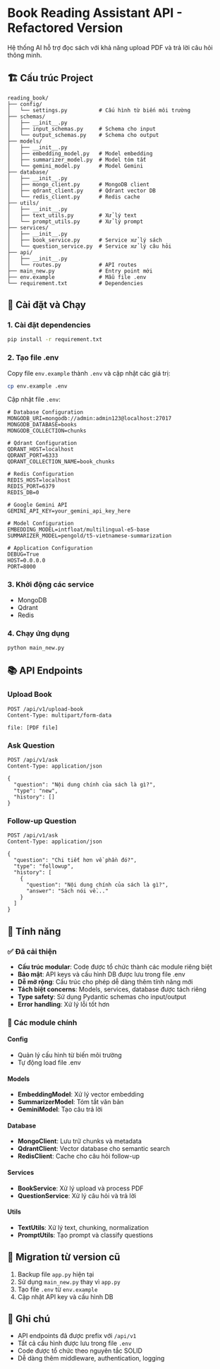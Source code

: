 # Book Reading Assistant API - Refactored Version

Hệ thống AI hỗ trợ đọc sách với khả năng upload PDF và trả lời câu hỏi thông minh.

## 🏗️ Cấu trúc Project

```
reading_book/
├── config/
│   └── settings.py          # Cấu hình từ biến môi trường
├── schemas/
│   ├── __init__.py
│   ├── input_schemas.py     # Schema cho input
│   └── output_schemas.py    # Schema cho output
├── models/
│   ├── __init__.py
│   ├── embedding_model.py   # Model embedding
│   ├── summarizer_model.py  # Model tóm tắt
│   └── gemini_model.py      # Model Gemini
├── database/
│   ├── __init__.py
│   ├── mongo_client.py      # MongoDB client
│   ├── qdrant_client.py     # Qdrant vector DB
│   └── redis_client.py      # Redis cache
├── utils/
│   ├── __init__.py
│   ├── text_utils.py        # Xử lý text
│   └── prompt_utils.py      # Xử lý prompt
├── services/
│   ├── __init__.py
│   ├── book_service.py      # Service xử lý sách
│   └── question_service.py  # Service xử lý câu hỏi
├── api/
│   ├── __init__.py
│   └── routes.py            # API routes
├── main_new.py              # Entry point mới
├── env.example              # Mẫu file .env
└── requirement.txt          # Dependencies
```

## 🚀 Cài đặt và Chạy

### 1. Cài đặt dependencies
```bash
pip install -r requirement.txt
```

### 2. Tạo file .env
Copy file `env.example` thành `.env` và cập nhật các giá trị:
```bash
cp env.example .env
```

Cập nhật file `.env`:
```env
# Database Configuration
MONGODB_URI=mongodb://admin:admin123@localhost:27017
MONGODB_DATABASE=books
MONGODB_COLLECTION=chunks

# Qdrant Configuration
QDRANT_HOST=localhost
QDRANT_PORT=6333
QDRANT_COLLECTION_NAME=book_chunks

# Redis Configuration
REDIS_HOST=localhost
REDIS_PORT=6379
REDIS_DB=0

# Google Gemini API
GEMINI_API_KEY=your_gemini_api_key_here

# Model Configuration
EMBEDDING_MODEL=intfloat/multilingual-e5-base
SUMMARIZER_MODEL=pengold/t5-vietnamese-summarization

# Application Configuration
DEBUG=True
HOST=0.0.0.0
PORT=8000
```

### 3. Khởi động các service
- MongoDB
- Qdrant
- Redis

### 4. Chạy ứng dụng
```bash
python main_new.py
```

## 📚 API Endpoints

### Upload Book
```http
POST /api/v1/upload-book
Content-Type: multipart/form-data

file: [PDF file]
```

### Ask Question
```http
POST /api/v1/ask
Content-Type: application/json

{
  "question": "Nội dung chính của sách là gì?",
  "type": "new",
  "history": []
}
```

### Follow-up Question
```http
POST /api/v1/ask
Content-Type: application/json

{
  "question": "Chi tiết hơn về phần đó?",
  "type": "followup",
  "history": [
    {
      "question": "Nội dung chính của sách là gì?",
      "answer": "Sách nói về..."
    }
  ]
}
```

## 🔧 Tính năng

### ✅ Đã cải thiện
- **Cấu trúc modular**: Code được tổ chức thành các module riêng biệt
- **Bảo mật**: API keys và cấu hình DB được lưu trong file .env
- **Dễ mở rộng**: Cấu trúc cho phép dễ dàng thêm tính năng mới
- **Tách biệt concerns**: Models, services, database được tách riêng
- **Type safety**: Sử dụng Pydantic schemas cho input/output
- **Error handling**: Xử lý lỗi tốt hơn

### 🎯 Các module chính

#### Config
- Quản lý cấu hình từ biến môi trường
- Tự động load file .env

#### Models
- **EmbeddingModel**: Xử lý vector embedding
- **SummarizerModel**: Tóm tắt văn bản
- **GeminiModel**: Tạo câu trả lời

#### Database
- **MongoClient**: Lưu trữ chunks và metadata
- **QdrantClient**: Vector database cho semantic search
- **RedisClient**: Cache cho câu hỏi follow-up

#### Services
- **BookService**: Xử lý upload và process PDF
- **QuestionService**: Xử lý câu hỏi và trả lời

#### Utils
- **TextUtils**: Xử lý text, chunking, normalization
- **PromptUtils**: Tạo prompt và classify questions

## 🔄 Migration từ version cũ

1. Backup file `app.py` hiện tại
2. Sử dụng `main_new.py` thay vì `app.py`
3. Tạo file `.env` từ `env.example`
4. Cập nhật API key và cấu hình DB

## 📝 Ghi chú

- API endpoints đã được prefix với `/api/v1`
- Tất cả cấu hình được lưu trong file `.env`
- Code được tổ chức theo nguyên tắc SOLID
- Dễ dàng thêm middleware, authentication, logging 